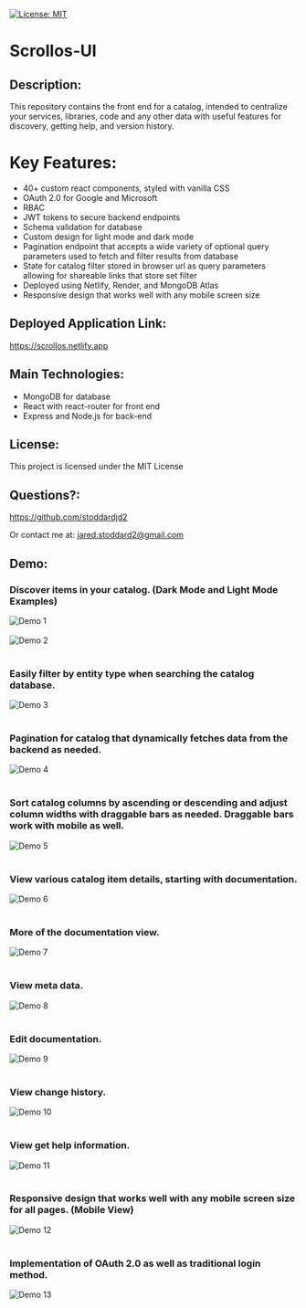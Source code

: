 [![License: MIT](https://img.shields.io/badge/License-MIT-yellow.svg)](https://opensource.org/licenses/MIT)

# Scrollos-UI

## Description: 
This repository contains the front end for a catalog, intended to centralize your services, libraries, code and any other data with useful features for discovery, getting help, and version history.
# Key Features:
- 40+ custom react components, styled with vanilla CSS
- OAuth 2.0 for Google and Microsoft
- RBAC
- JWT tokens to secure backend endpoints
- Schema validation for database
- Custom design for light mode and dark mode
- Pagination endpoint that accepts a wide variety of optional query parameters  used to fetch and filter results from database
- State for catalog filter stored in browser url as query parameters  allowing for shareable links that store set filter
- Deployed using Netlify, Render, and MongoDB Atlas
- Responsive design that works well with any mobile screen size

## Deployed Application Link:
https://scrollos.netlify.app

## Main Technologies:
- MongoDB for database
- React with react-router for front end
- Express and Node.js for back-end

## License: 
This project is licensed under the MIT License 
## Questions?: 
https://github.com/stoddardjd2

Or contact me at: jared.stoddard2@gmail.com

## Demo:
### Discover items in your catalog. (Dark Mode and Light Mode Examples)
![Demo 1](/Scrollos-demo-images/1-v2.png?raw=true)
<br/><br/>
![Demo 2](/Scrollos-demo-images/2.png?raw=true)
<br/><br/>
### Easily filter by entity type when searching the catalog database.
![Demo 3](/Scrollos-demo-images/3-v2.png?raw=true)
<br/><br/>
### Pagination for catalog that dynamically fetches data from the backend as needed.
![Demo 4](/Scrollos-demo-images/4.png?raw=true)
<br/><br/>
### Sort catalog columns by ascending or descending and adjust column widths with draggable bars as needed. Draggable bars work with mobile as well.
![Demo 5](/Scrollos-demo-images/5.png?raw=true)
<br/><br/>
### View various catalog item details, starting with documentation.
![Demo 6](/Scrollos-demo-images/6-v2.png?raw=true)
<br/><br/>
### More of the documentation view.
![Demo 7](/Scrollos-demo-images/7.png?raw=true)
<br/><br/>
### View meta data.
![Demo 8](/Scrollos-demo-images/8.png?raw=true)
<br/><br/>

### Edit documentation.
![Demo 9](/Scrollos-demo-images/9-v2.png?raw=true)
<br/><br/>

### View change history.
![Demo 10](/Scrollos-demo-images/10.png?raw=true)
<br/><br/>

### View get help information.
![Demo 11](/Scrollos-demo-images/11.png?raw=true)
<br/><br/>

### Responsive design that works well with any mobile screen size for all pages. (Mobile View)
![Demo 12](/Scrollos-demo-images/12.png?raw=true)
<br/><br/>

### Implementation of OAuth 2.0 as well as traditional login method.
![Demo 13](/Scrollos-demo-images/13.png?raw=true)
<br/><br/>

